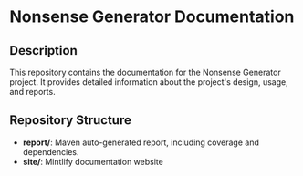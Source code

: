 # Nonsense Generator Documentation

## Description

This repository contains the documentation for the Nonsense Generator project. It provides detailed information about the project's design, usage, and reports.

## Repository Structure

-   **report/**: Maven auto-generated report, including coverage and dependencies.
-   **site/**: Mintlify documentation website
